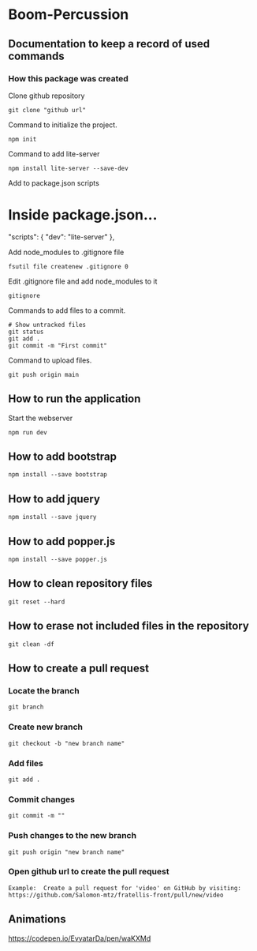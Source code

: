 # Boom-Percussion


## Documentation to keep a record of used commands

### How this package was created

Clone github repository

```
git clone "github url"
```

Command to initialize the project.

```
npm init
```

Command to add lite-server

```
npm install lite-server --save-dev 
```

Add to package.json scripts

# Inside package.json...
  "scripts": {
    "dev": "lite-server"
  },

Add node_modules to .gitignore file

```
fsutil file createnew .gitignore 0 
```

Edit .gitignore file and add node_modules to it
```
gitignore 
```

Commands to add files to a commit.

```
# Show untracked files
git status
git add .
git commit -m "First commit"
```
 
Command to upload files.

```
git push origin main
```


## How to run the application

Start the webserver

```
npm run dev
```

## How to add bootstrap

```
npm install --save bootstrap
```

## How to add jquery

```
npm install --save jquery
```

## How to add popper.js

```
npm install --save popper.js
```

## How to clean repository files

```
git reset --hard
```

## How to erase not included files in the repository

```
git clean -df
```

## How to create a pull request

### Locate the branch

```
git branch
```

### Create new branch

```
git checkout -b "new branch name"
```

### Add files

```
git add . 
```

### Commit changes

```
git commit -m "" 
```

### Push changes to the new branch

```
git push origin "new branch name" 
```

### Open github url to create the pull request

```
Example:  Create a pull request for 'video' on GitHub by visiting: https://github.com/Salomon-mtz/fratellis-front/pull/new/video
```

## Animations

https://codepen.io/EvyatarDa/pen/waKXMd
